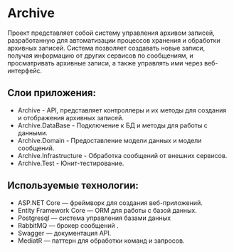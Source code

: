 # Archive

Проект представляет собой систему управления архивом записей, разработанную для автоматизации процессов хранения и обработки архивных записей. Система позволяет создавать новые записи, получая информацию от других сервисов по сообщениям, и просматривать архивные записи, а также управлять ими через веб-интерфейс.

<h2>Слои приложения:</h1>
<ul>
    <li>Archive - API, представляет контроллеры и их методы для создания и отображения архивных записей.</li>
    <li>Archive.DataBase - Подключение к БД и методы для работы с данными.</li>
    <li>Archive.Domain - Предоставление модели данных и модели сообщений.</li>
    <li>Archive.Infrastructure - Обработка сообщений от внешних сервисов.</li>
    <li>Archive.Test - Юнит-тестирование.</li>
</ul>

<h2>Используемые технологии:</h1>
<ul>
    <li>ASP.NET Core — фреймворк для создания веб-приложений.</li>
    <li>Entity Framework Core — ORM для работы с базой данных.</li>
    <li>Postgresql — система управления базами данных</li>
    <li>RabbitMQ —  брокер сообщений .</li>
    <li>Swagger — документация API.</li>
    <li>MediatR — паттерн для обработки команд и запросов.</li>
</ul>
